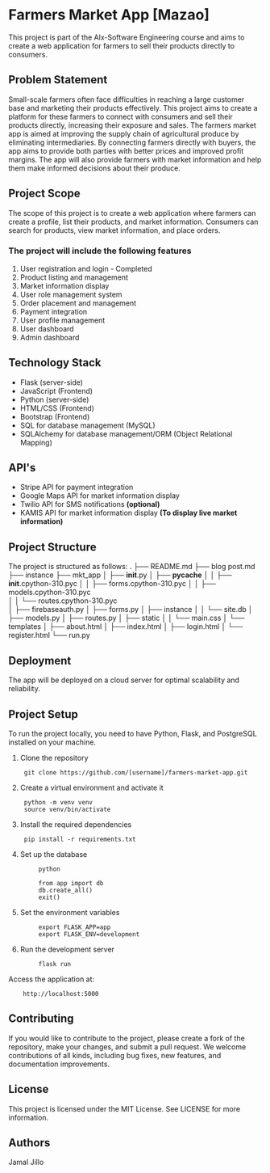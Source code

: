 # Farmers Market App [Mazao]

This project is part of the Alx-Software Engineering course and aims to create a web application for farmers to sell their products directly to consumers.

## Problem Statement

Small-scale farmers often face difficulties in reaching a large customer base and marketing their products effectively. This project aims to create a platform for these farmers to connect with consumers and sell their products directly, increasing their exposure and sales. The farmers market app is aimed at improving the supply chain of agricultural produce by eliminating intermediaries. By connecting farmers directly with buyers, the app aims to provide both parties with better prices and improved profit margins. The app will also provide farmers with market information and help them make informed decisions about their produce.

## Project Scope

The scope of this project is to create a web application where farmers can create a profile, list their products, and market information. Consumers can search for products, view market information, and place orders. 

### The project will include the following features

1. User registration and login - Completed
2. Product listing and management
3. Market information display
4. User role management system
5. Order placement and management
6. Payment integration
7. User profile management
8. User dashboard
9. Admin dashboard

## Technology Stack

- Flask (server-side)
- JavaScript (Frontend)
- Python (server-side)
- HTML/CSS (Frontend)
- Bootstrap (Frontend)
- SQL for database management (MySQL)
- SQLAlchemy for database management/ORM (Object Relational Mapping)

## API's

- Stripe API for payment integration
- Google Maps API for market information display
- Twilio API for SMS notifications **(optional)**
- KAMIS API for market information display **(To display live market information)**

## Project Structure

The project is structured as follows:
.
├── README.md
├── blog post.md
├── instance
├── mkt_app
│   ├── __init__.py
│   ├── __pycache__
│   │   ├── __init__.cpython-310.pyc
│   │   ├── forms.cpython-310.pyc
│   │   ├── models.cpython-310.pyc  
│   │   └── routes.cpython-310.pyc  
│   ├── firebaseauth.py
│   ├── forms.py
│   ├── instance
│   │   └── site.db
│   ├── models.py
│   ├── routes.py
│   ├── static
│   │   └── main.css
│   └── templates
│       ├── about.html
│       ├── index.html
│       ├── login.html
│       └── register.html
└── run.py

## Deployment

The app will be deployed on a cloud server for optimal scalability and reliability.

## Project Setup

To run the project locally, you need to have Python, Flask, and PostgreSQL installed on your machine.

1. Clone the repository

        git clone https://github.com/[username]/farmers-market-app.git

2. Create a virtual environment and activate it

        python -m venv venv
        source venv/bin/activate

3. Install the required dependencies

        pip install -r requirements.txt

4. Set up the database

            python
    
            from app import db
            db.create_all()
            exit()

5. Set the environment variables

            export FLASK_APP=app
            export FLASK_ENV=development

6. Run the development server

            flask run

Access the application at:

        http://localhost:5000

## Contributing

If you would like to contribute to the project, please create a fork of the repository, make your changes, and submit a pull request. We welcome contributions of all kinds, including bug fixes, new features, and documentation improvements.

## License

This project is licensed under the MIT License. See LICENSE for more information.

## Authors

Jamal Jillo
